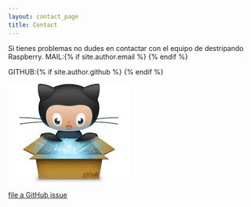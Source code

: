 ```yaml
---
layout: contact_page
title: Contact
---
```


Si tienes problemas no dudes en contactar con el equipo de destripando Raspberry.
  MAIL:{% if site.author.email %}
  <a href="mailto:{{ site.author.email }}"><i class="fa fa-envelope" aria-hidden="true" target="_blank"></i></a>
  {% endif %}
    
  GITHUB:{% if site.author.github %}
  <a href="https://github.com/{{ site.author.github }}"><i class="fa fa-github" aria-hidden="true" target="_blank"></i></a>
  {% endif %}


![contat_withme](../images/git_logo.jpg)

[file a GitHub issue](https://github.com/MrRastayoung/MrRastayoung.github.io/issues/new)
